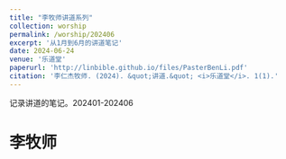 ```yaml
---
title: "李牧师讲道系列"
collection: worship
permalink: /worship/202406
excerpt: '从1月到6月的讲道笔记'
date: 2024-06-24
venue: '乐道堂'
paperurl: 'http://linbible.github.io/files/PasterBenLi.pdf'
citation: '李仁杰牧师. (2024). &quot;讲道.&quot; <i>乐道堂</i>. 1(1).'
---
```


记录讲道的笔记。202401-202406

李牧师
======